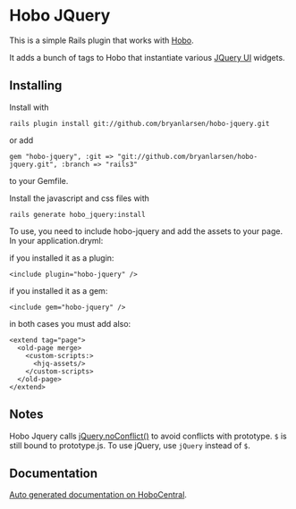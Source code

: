 # Hobo JQuery

This is a simple Rails plugin that works with
[Hobo](http://hobocentral.net).

It adds a bunch of tags to Hobo that instantiate various [JQuery
UI](http://jqueryui.com) widgets.

## Installing

Install with

    rails plugin install git://github.com/bryanlarsen/hobo-jquery.git

or add

    gem "hobo-jquery", :git => "git://github.com/bryanlarsen/hobo-jquery.git", :branch => "rails3"

to your Gemfile.

Install the javascript and css files with

    rails generate hobo_jquery:install

To use, you need to include hobo-jquery and add the assets to your page.  In your application.dryml:

if you installed it as a plugin:

    <include plugin="hobo-jquery" />

if you installed it as a gem:

    <include gem="hobo-jquery" />

in both cases you must add also:

    <extend tag="page">
      <old-page merge>
        <custom-scripts:>
          <hjq-assets/>
        </custom-scripts>
      </old-page>
    </extend>

## Notes

Hobo Jquery calls
[jQuery.noConflict()](http://docs.jquery.com/Core/jQuery.noConflict)
to avoid conflicts with prototype.  `$` is still bound to
prototype.js.  To use jQuery, use `jQuery` instead of `$`.

## Documentation

[Auto generated documentation on HoboCentral](http://cookbook.hobocentral.net/api_taglibs/hobo-jquery).
